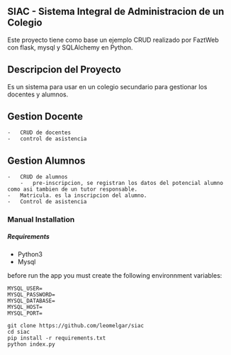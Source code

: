 ## SIAC - Sistema Integral de Administracion de un Colegio

Este proyecto tiene como base un ejemplo CRUD realizado por FaztWeb con flask, mysql y SQLAlchemy en Python.
## Descripcion del Proyecto
Es un sistema para usar en un colegio secundario para gestionar los docentes y alumnos. 
## Gestion Docente
    -   CRUD de docentes 
    -   control de asistencia
## Gestion Alumnos
    -   CRUD de alumnos
        -   pre-inscripcion, se registran los datos del potencial alumno como asi tambien de un tutor responsable.
    -   Matricula. es la inscripcion del alumno.
    -   Control de asistencia

### Manual Installation

##### Requirements

* Python3
* Mysql

before run the app you must create the following environnment variables:

```
MYSQL_USER=
MYSQL_PASSWORD=
MYSQL_DATABASE=
MYSQL_HOST=
MYSQL_PORT=
```

```
git clone https://github.com/leomelgar/siac
cd siac
pip install -r requirements.txt
python index.py
```
